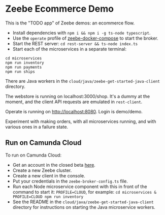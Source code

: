 # Zeebe Ecommerce Demo

This is the "TODO app" of Zeebe demos: an ecommerce flow.

- Install dependencies with `npm i && npm i -g ts-node typescript`.
- Use the `operate` profile of [zeebe-docker-compose](https://github.com/zeebe-io/zeebe-docker-compose) to start the broker.
- Start the REST server: `cd rest-server && ts-node index.ts`
- Start each of the microservices in a separate terminal:
```
cd microservices
npm run inventory
npm run payments
npm run ships
```

There are Java workers in the `cloud/java/zeebe-get-started-java-client` directory.

The webstore is running on localhost:3000/shop. It's a dummy at the moment, and the client API requests are emulated in `rest-client`.

Operate is running on [http://localhost:8080](http://localhost:8080). Login is demo/demo.

Experiment with making orders, with all microservices running, and with various ones in a failure state.

## Run on Camunda Cloud

To run on Camunda Cloud:

* Get an account in the closed beta [here](https://zeebe.io/cloud/).
* Create a new Zeebe cluster.
* Create a new client in the console.
* Put your credentials in the `zeebe-broker-config.ts` file.
* Run each Node microservice component with this in front of the command to start it: `PROFILE=CLOUD`, for example: `cd microservices & PROFILE=CLOUD npm run inventory`
* See the README in the `cloud/java/zeebe-get-started-java-client` directory for instructions on starting the Java microservice workers.